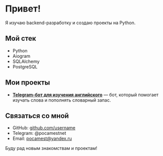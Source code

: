 # Привет!

Я изучаю backend-разработку и создаю проекты на Python.

## Мой стек
- Python
- Aiogram
- SQLAlchemy
- PostgreSQL

## Мои проекты
- **[Telegram-бот для изучения английского](https://github.com/pocamest/english_cards_bot)** — бот, который помогает изучать слова и пополнять словарный запас.


## Связаться со мной
- GitHub: [github.com/username](https://github.com/pocamest)
- Telegram: @pocamestnet
- Email: pocamest@yandex.ru

Буду рад новым знакомствам и проектам!